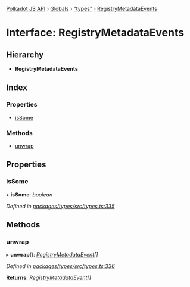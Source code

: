 [Polkadot JS API](../README.md) › [Globals](../globals.md) › ["types"](../modules/_types_.md) › [RegistryMetadataEvents](_types_.registrymetadataevents.md)

# Interface: RegistryMetadataEvents

## Hierarchy

* **RegistryMetadataEvents**

## Index

### Properties

* [isSome](_types_.registrymetadataevents.md#issome)

### Methods

* [unwrap](_types_.registrymetadataevents.md#unwrap)

## Properties

###  isSome

• **isSome**: *boolean*

*Defined in [packages/types/src/types.ts:335](https://github.com/polkadot-js/api/blob/e2e8e3fedd/packages/types/src/types.ts#L335)*

## Methods

###  unwrap

▸ **unwrap**(): *[RegistryMetadataEvent](_types_.registrymetadataevent.md)[]*

*Defined in [packages/types/src/types.ts:336](https://github.com/polkadot-js/api/blob/e2e8e3fedd/packages/types/src/types.ts#L336)*

**Returns:** *[RegistryMetadataEvent](_types_.registrymetadataevent.md)[]*
